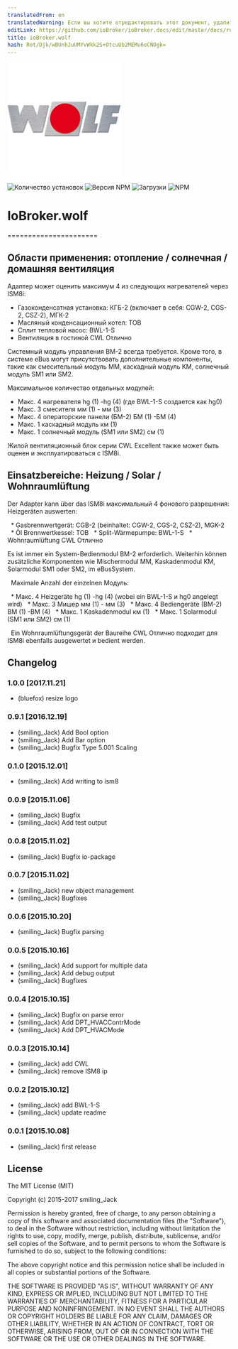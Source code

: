 ```yaml
---
translatedFrom: en
translatedWarning: Если вы хотите отредактировать этот документ, удалите поле «translationFrom», в противном случае этот документ будет снова автоматически переведен
editLink: https://github.com/ioBroker/ioBroker.docs/edit/master/docs/ru/adapterref/iobroker.wolf/README.md
title: ioBroker.wolf
hash: Rot/Djk/wBUnhJuUMYvWkk2S+OtcuUb2MEMu6oCNOgk=
---
```

![логотип](../../../en/adapterref/iobroker.wolf/admin/wolf_logo.png)

![Количество установок](http://iobroker.live/badges/wolf-stable.svg)
![Версия NPM](http://img.shields.io/npm/v/iobroker.wolf.svg)
![Загрузки](https://img.shields.io/npm/dm/iobroker.wolf.svg)
![NPM](https://nodei.co/npm/iobroker.wolf.png?downloads=true)

# IoBroker.wolf
======================

## Области применения: отопление / солнечная / домашняя вентиляция
Адаптер может оценить максимум 4 из следующих нагревателей через ISM8i:

* Газоконденсатная установка: КГБ-2 (включает в себя: CGW-2, CGS-2, CSZ-2), МГК-2
* Масляный конденсационный котел: TOB
* Сплит тепловой насос: BWL-1-S
* Вентиляция в гостиной CWL Отлично

Системный модуль управления BM-2 всегда требуется.
Кроме того, в системе eBus могут присутствовать дополнительные компоненты, такие как смесительный модуль MM, каскадный модуль KM, солнечный модуль SM1 или SM2.

Максимальное количество отдельных модулей:

* Макс. 4 нагревателя hg (1) -hg (4) (где BWL-1-S создается как hg0)
* Макс. 3 смесителя мм (1) - мм (3)
* Макс. 4 операторские панели (БМ-2) БМ (1) -БМ (4)
* Макс. 1 каскадный модуль км (1)
* Макс. 1 солнечный модуль (SM1 или SM2) см (1)

Жилой вентиляционный блок серии CWL Excellent также может быть оценен и эксплуатироваться с ISM8i.

## Einsatzbereiche: Heizung / Solar / Wohnraumlüftung
Der Adapter kann über das ISM8i максимальный 4 фонового разрешения: Heizgeräten auswerten:

  * Gasbrennwertgerät: CGB-2 (beinhaltet: CGW-2, CGS-2, CSZ-2), MGK-2
  * Öl Brennwertkessel: TOB
  * Split-Wärmepumpe: BWL-1-S
  * Wohnraumlüftung CWL Отлично

Es ist immer ein System-Bedienmodul BM-2 erforderlich.
Weiterhin können zusätzliche Komponenten wie Mischermodul MM, Kaskadenmodul KM, Solarmodul SM1 oder SM2, im eBusSystem.

  Maximale Anzahl der einzelnen Модуль:

  * Макс. 4 Heizgeräte hg (1) -hg (4) (wobei ein BWL-1-S и hg0 angelegt wird)
  * Макс. 3 Мишер мм (1) - мм (3)
  * Макс. 4 Bediengeräte (BM-2) BM (1) -BM (4)
  * Макс. 1 Kaskadenmodul км (1)
  * Макс. 1 Solarmodul (SM1 или SM2) см (1)

  Ein Wohnraumlüftungsgerät der Baureihe CWL Отлично подходит для ISM8i ebenfalls ausgewertet и bedient werden.

## Changelog
### 1.0.0 [2017.11.21]
* (bluefox) resize logo

### 0.9.1 [2016.12.19]
* (smiling_Jack) Add Bool option
* (smiling_Jack) Add Bar option
* (smiling_Jack) Bugfix Type 5.001 Scaling 

### 0.1.0 [2015.12.01]
* (smiling_Jack) Add writing to ism8

### 0.0.9 [2015.11.06]
* (smiling_Jack) Bugfix
* (smiling_Jack) Add test output

### 0.0.8 [2015.11.02]
* (smiling_Jack) Bugfix io-package

### 0.0.7 [2015.11.02]
* (smiling_Jack) new object management
* (smiling_Jack) Bugfixes

### 0.0.6 [2015.10.20]
* (smiling_Jack) Bugfix parsing

### 0.0.5 [2015.10.16]
* (smiling_Jack) Add support for multiple data
* (smiling_Jack) Add debug output 
* (smiling_Jack) Bugfixes

### 0.0.4 [2015.10.15]
* (smiling_Jack) Bugfix on parse error
* (smiling_Jack) Add DPT_HVACContrMode
* (smiling_Jack) Add DPT_HVACMode

### 0.0.3 [2015.10.14]
* (smiling_Jack) add CWL
* (smiling_Jack) remove ISM8 ip

### 0.0.2 [2015.10.12]
* (smiling_Jack) add BWL-1-S
* (smiling_Jack) update readme

### 0.0.1 [2015.10.08]
* (smiling_Jack) first release

## License

The MIT License (MIT)

Copyright (c) 2015-2017 smiling_Jack

Permission is hereby granted, free of charge, to any person obtaining a copy of this software and associated documentation files (the "Software"), to deal in the Software without restriction, including without limitation the rights to use, copy, modify, merge, publish, distribute, sublicense, and/or sell copies of the Software, and to permit persons to whom the Software is furnished to do so, subject to the following conditions:

The above copyright notice and this permission notice shall be included in all copies or substantial portions of the Software.

THE SOFTWARE IS PROVIDED "AS IS", WITHOUT WARRANTY OF ANY KIND, EXPRESS OR IMPLIED, INCLUDING BUT NOT LIMITED TO THE WARRANTIES OF MERCHANTABILITY, FITNESS FOR A PARTICULAR PURPOSE AND NONINFRINGEMENT. IN NO EVENT SHALL THE AUTHORS OR COPYRIGHT HOLDERS BE LIABLE FOR ANY CLAIM, DAMAGES OR OTHER LIABILITY, WHETHER IN AN ACTION OF CONTRACT, TORT OR OTHERWISE, ARISING FROM, OUT OF OR IN CONNECTION WITH THE SOFTWARE OR THE USE OR OTHER DEALINGS IN THE SOFTWARE.